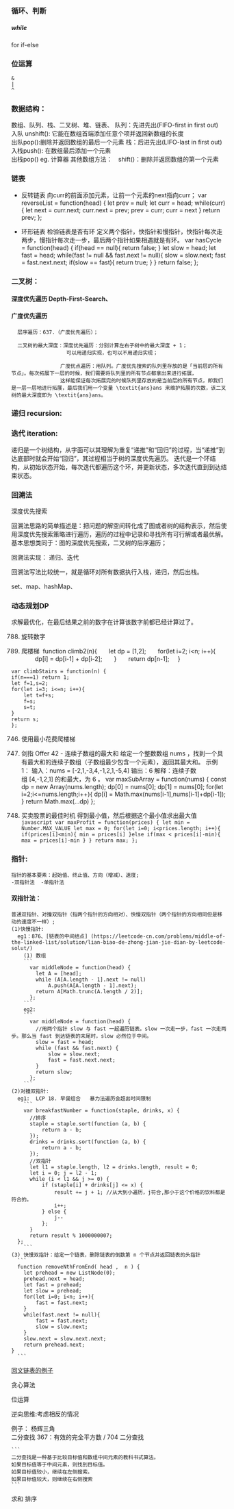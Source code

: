 ### 循环、判断
  ##### while 
  for 
    if-else 

### 位运算
    & 
    | 
    ^

### 数据结构：
  数组、队列、栈、二叉树、堆、链表、
  队列：先进先出(FIFO-first in first out)    
    入队 unshift(): 它能在数组首端添加任意个项并返回新数组的长度   
    出队pop():删除并返回数组的最后一个元素
  栈：后进先出(LIFO-last in first out) 
    入栈push(): 在数组最后添加一个元素  
    出栈pop()
    eg. 计算器
  其他数组方法：　shift()：删除并返回数组的第一个元素

### 链表

- 反转链表
  向curr的前面添加元素，让前一个元素的next指向curr；
  var reverseList = function(head) {
    let prev = null;
    let curr = head;
    while(curr){
        let next = curr.next;
        curr.next = prev;
        prev = curr;
        curr = next
    }
    return prev;
  };

- 环形链表 检验链表是否有环
  定义两个指针，快指针和慢指针，快指针每次走两步，慢指针每次走一步，最后两个指针如果相遇就是有环。
  var hasCycle = function(head) {
    if(head == null){
        return false;
    }
    let slow = head;
    let fast = head;
    while(fast != null && fast.next != null){
        slow = slow.next;
        fast = fast.next.next;
        if(slow == fast){
            return true;
        }
    }
    return false;
  };

### 二叉树：
  #### 深度优先遍历 Depth-First-Search、
  #### 广度优先遍历
      层序遍历：637.（广度优先遍历）；
      
      二叉树的最大深度：深度优先遍历：分别计算左右子树中的最大深度 + 1；
                      可以用递归实现，也可以不用递归实现；

                    广度优点遍历：用队列。广度优先搜索的队列里存放的是「当前层的所有节点」。每次拓展下一层的时候，我们需要将队列里的所有节点都拿出来进行拓展，
                    这样能保证每次拓展完的时候队列里存放的是当前层的所有节点，即我们是一层一层地进行拓展，最后我们用一个变量 \textit{ans}ans 来维护拓展的次数，该二叉树的最大深度即为 \textit{ans}ans。
    
### 递归 recursion:

### 迭代 iteration:
  递归是一个树结构，从字面可以其理解为重复“递推”和“回归”的过程，当“递推”到达底部时就会开始“回归”，其过程相当于树的深度优先遍历。
  迭代是一个环结构，从初始状态开始，每次迭代都遍历这个环，并更新状态，多次迭代直到到达结束状态。

### 回溯法
  深度优先搜索

  回溯法思路的简单描述是：把问题的解空间转化成了图或者树的结构表示，然后使用深度优先搜索策略进行遍历，遍历的过程中记录和寻找所有可行解或者最优解。
  基本思想类同于：图的深度优先搜索，二叉树的后序遍历；

  回溯法实现：
    递归、迭代
  
  回溯法写法比较统一，就是循环对所有数据执行入栈，递归，然后出栈。

set、map、hashMap、
  
### 动态规划DP 
  求解最优化，在最后结果之前的数字在计算该数字前都已经计算过了。
  
  788. 旋转数字
  
  70. 爬楼梯
     function climb2(n){
      let dp = [1,2];
      for(let i=2; i<n; i++){
        dp[i] = dp[i-1] + dp[i-2];
      }
      return dp[n-1];
    }

    var climbStairs = function(n) {
    if(n===1) return 1;
    let f=1,s=2;
    for(let i=3; i<=n; i++){
        let t=f+s;
        f=s;
        s=t;
    }
    return s;
    };

  746. 使用最小花费爬楼梯

  42.  剑指 Offer 42 - 连续子数组的最大和
  给定一个整数数组 nums ，找到一个具有最大和的连续子数组（子数组最少包含一个元素），返回其最大和。
    示例 1：
    输入：nums = [-2,1,-3,4,-1,2,1,-5,4]
    输出：6
    解释：连续子数组 [4,-1,2,1] 的和最大，为 6 。
    var maxSubArray = function(nums) {
      const dp = new Array(nums.length);
      dp[0] = nums[0];
      dp[1] = nums[0];
      for(let i=2;i<=nums.length;i++){
          dp[i] = Math.max(nums[i-1],nums[i-1]+dp[i-1]);
      }
      return Math.max(...dp)
    };

  121. 买卖股票的最佳时机
    得到最小值，然后根据这个最小值求出最大值
    ```javascript
    var maxProfit = function(prices) {
      let min = Number.MAX_VALUE
      let max = 0;
      for(let i=0; i<prices.length; i++){
          if(prices[i]<min){
              min = prices[i]
          }else if(max < prices[i]-min){
              max = prices[i]-min
          }
      }
      return max;
    };
    ```
### 指针:
    指针的基本要素：起始值、终止值、方向（增减）、速度;
    -双指针法  -单指针法

#### 双指针法：
    普通双指针、对撞双指针（指两个指针的方向相对）、快慢双指针（两个指针的方向相同但是移动的速度不一样）;
    (1)快慢指针:
      eg1：876、[链表的中间结点] (https://leetcode-cn.com/problems/middle-of-the-linked-list/solution/lian-biao-de-zhong-jian-jie-dian-by-leetcode-solut/)
        (1) 数组
        ```
          var middleNode = function(head) {
            let A = [head];
            while (A[A.length - 1].next != null)
                A.push(A[A.length - 1].next);
            return A[Math.trunc(A.length / 2)];
          };
        ```
        eg2:
        ```
          var middleNode = function(head) {
            //用两个指针 slow 与 fast 一起遍历链表。slow 一次走一步，fast 一次走两步。那么当 fast 到达链表的末尾时，slow 必然位于中间。
            slow = fast = head;
            while (fast && fast.next) {
                slow = slow.next;
                fast = fast.next.next;
            }
            return slow;
          };
        ```
    (2)对撞双指针:
      eg1:  LCP 18. 早餐组合   暴力法遍历会超出时间限制
        ```
        var breakfastNumber = function(staple, drinks, x) {
          //排序
          staple = staple.sort(function (a, b) {
              return a - b;
          });
          drinks = drinks.sort(function (a, b) {
              return a - b;
          });
          //双指针
          let l1 = staple.length, l2 = drinks.length, result = 0;
          let i = 0; j = l2 - 1;
          while (i < l1 && j >= 0) {
              if (staple[i] + drinks[j] <= x) {
                  result += j + 1; //从大到小遍历，j符合,那小于这个价格的饮料都是符合的。
                  i++;
              } else {
                  j--
              };
          }
          return result % 1000000007; 
      };
        ```
    (3) 快慢双指针：给定一个链表，删除链表的倒数第 n 个节点并返回链表的头指针
      ```
      function removeNthFromEnd( head ,  n ) {
        let prehead = new ListNode(0);
        prehead.next = head;
        let fast = prehead;
        let slow = prehead;
        for(let i=0; i<n; i++){
            fast = fast.next;
        }
        while(fast.next != null){
            fast = fast.next;
            slow = slow.next;
        }
        slow.next = slow.next.next;
        return prehead.next;
    }
      ```

        
[回文链表的例子](https://leetcode-cn.com/problems/palindrome-linked-list/solution/hui-wen-lian-biao-by-leetcode-solution/)

贪心算法

位运算

逆向思维:考虑相反的情况

例子： 
  杨辉三角  
  二分查找  367：有效的完全平方数 / 704 二分查找

    ```
    二分查找是一种基于比较目标值和数组中间元素的教科书式算法。
    如果目标值等于中间元素，则找到目标值。
    如果目标值较小，继续在左侧搜索。
    如果目标值较大，则继续在右侧搜索
    ```
  求和
  排序
 

